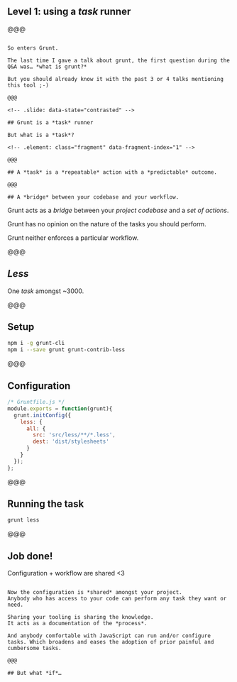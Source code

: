 ## Level 1: using a *task* runner

<!-- .slide: data-background="images/day1.jpg" -->

@@@

<!-- .slide: data-state="attention" -->

~~~~

So enters Grunt.

The last time I gave a talk about grunt, the first question during the Q&A was… *what is grunt?*

But you should already know it with the past 3 or 4 talks mentioning this tool ;-)

@@@

<!-- .slide: data-state="contrasted" -->

## Grunt is a *task* runner

But what is a *task*?

<!-- .element: class="fragment" data-fragment-index="1" -->

@@@

## A *task* is a *repeatable* action with a *predictable* outcome.

@@@

## A *bridge* between your codebase and your workflow.

~~~~

Grunt acts as a *bridge* between your *project codebase* and a *set of actions*.

Grunt has no opinion on the nature of the tasks you should 
perform.

Grunt neither enforces a particular workflow.

@@@

## *Less*

One *task* amongst ~3000.

@@@

## Setup

```bash
npm i -g grunt-cli
npm i --save grunt grunt-contrib-less
```

@@@

## Configuration

```javascript
/* Gruntfile.js */
module.exports = function(grunt){
  grunt.initConfig({
    less: {
      all: {
        src: 'src/less/**/*.less',
        dest: 'dist/stylesheets'
      } 
    }
  });
};
```

@@@

## Running the task

```bash
grunt less
```

@@@

<!-- .slide: data-background="images/job-done.gif" -->

## Job done!

Configuration + workflow are shared <3

~~~~

Now the configuration is *shared* amongst your project.
Anybody who has access to your code can perform any task they want or need.

Sharing your tooling is sharing the knowledge.
It acts as a documentation of the *process*.

And anybody comfortable with JavaScript can run and/or configure tasks. Which broadens and eases the adoption of prior painful and cumbersome tasks.

@@@

## But what *if*…